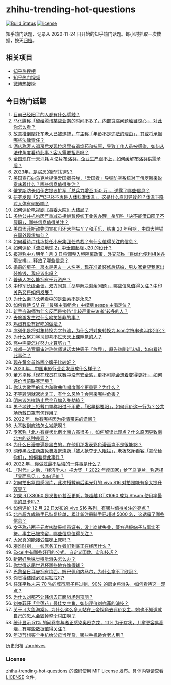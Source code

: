 # zhihu-trending-hot-questions

[![Build Status](https://github.com/justjavac/zhihu-trending-hot-questions/workflows/ci/badge.svg?branch=master)](https://github.com/justjavac/zhihu-trending-hot-questions/actions)
[![license](https://img.shields.io/github/license/justjavac/zhihu-trending-hot-questions)](https://github.com/justjavac/zhihu-trending-hot-questions/blob/master/LICENSE)

知乎热门话题，记录从 2020-11-24
日开始的知乎热门话题。每小时抓取一次数据，按天[归档](./archives)。

## 相关项目

- [知乎热搜榜](https://github.com/justjavac/zhihu-trending-top-search)
- [知乎热门视频](https://github.com/justjavac/zhihu-trending-hot-video)
- [微博热搜榜](https://github.com/justjavac/weibo-trending-hot-search)

## 今日热门话题

<!-- BEGIN -->
<!-- 最后更新时间 Fri Dec 23 2022 06:10:34 GMT+0800 (China Standard Time) -->

1. [目前已经阳了的人都有什么感触？](https://www.zhihu.com/question/572710148)
1. [马化腾称「留给腾讯某些业务的时间不多了，内部贪腐问题触目惊心」，对此你怎么看？](https://www.zhihu.com/question/573848431)
1. [故意推倒摩托车老人已被逮捕，车主称「年龄不是违法的理由」，其或将承担哪些法律责任？](https://www.zhihu.com/question/573318170)
1. [酒店称客人退房后发现垃圾里有退烧药和抗原，导致工作人员被感染，如何从法律角度看待此事？客人需要担责吗？](https://www.zhihu.com/question/573053993)
1. [全国现在一天消耗 4 亿片布洛芬，企业生产跟不上，如何缓解布洛芬供需矛盾？](https://www.zhihu.com/question/573465210)
1. [2023年，是买房的好时机吗？](https://www.zhihu.com/question/571215001)
1. [美国宣布向乌克兰提供爱国者导弹，「爱国者」导弹防空系统对于俄罗斯来说意味着什么？哪些信息值得关注？](https://www.zhihu.com/question/573836402)
1. [俄罗斯防长绍伊古提议扩军「总兵力增至 150 万」，透露了哪些信息？](https://www.zhihu.com/question/573719025)
1. [研究发现「37℃已经不再是人体标准体温」，这是什么原因导致的？体温下降对人体有何影响？](https://www.zhihu.com/question/573845872)
1. [如何评价电视剧《县委大院》大结局？](https://www.zhihu.com/question/573863179)
1. [多地公共机构因严重减员相继暂停线下业务办理，岳阳称「决不能借口阳了不履职」，哪些信息值得关注？](https://www.zhihu.com/question/573763333)
1. [美国孟菲斯动物园宣布归还大熊猫丫丫和乐乐，结束 20 年租期，中国大熊猫在国外现状如何？](https://www.zhihu.com/question/573706058)
1. [如何看待卢伟冰接任小米集团任总裁？有什么值得关注的信息？](https://www.zhihu.com/question/573867453)
1. [如何评价「流浪地球 2」中垂直起降 J20 的设计？](https://www.zhihu.com/question/572273398)
1. [报道称中方明年 1 月 3 日将调整入境隔离政策，外交部称「将优化便利相关各项安排」，释放了哪些信息？](https://www.zhihu.com/question/573590532)
1. [婚前的房子，房本是男友一人名字，现在准备装修后结婚，男友家希望我家出装修钱，我应该出吗？](https://www.zhihu.com/question/571904089)
1. [普通人怎么能拥有千万资产？](https://www.zhihu.com/question/508253617)
1. [中印军长级会谈，双方同意「尽早解决剩余问题」，哪些信息值得关注？中印关系又将如何发展？](https://www.zhihu.com/question/573850742)
1. [为什么素马长老看中的是亚索不是永恩?](https://www.zhihu.com/question/573008854)
1. [如何看待 SM 在「最强主唱组合」中模糊 aespa 主唱定位？](https://www.zhihu.com/question/573526556)
1. [新手咨询师为什么反而是接待“比较严重来访者”较多的人？](https://www.zhihu.com/question/573107198)
1. [去旅游发生过什么啼笑皆非的事？](https://www.zhihu.com/question/284503352)
1. [鸡蛋有没有好吃的做法？](https://www.zhihu.com/question/59911916)
1. [序列化是将对象转换为字节流，为什么将对象转换为Json字符串也叫序列化？](https://www.zhihu.com/question/573374219)
1. [为什么努力学习却考不过天天上课睡觉的人？](https://www.zhihu.com/question/571640074)
1. [高中需要怎样努力才算努力？](https://www.zhihu.com/question/266240171)
1. [成都一法官庭审时称律师说话太快等于「放屁」，原告称刷新认知，如何看待此事件？](https://www.zhihu.com/question/573746233)
1. [现在黄金首饰哪个牌子比较好？](https://www.zhihu.com/question/28160907)
1. [2023 年，中国电影行业会发展成什么样子？](https://www.zhihu.com/question/565178908)
1. [董方卓称「现在球员在联赛中没有安全感，更不可能会想着变得更好」，如何评价当前联赛环境？](https://www.zhihu.com/question/573268056)
1. [你认为歌手的实力和歌曲传唱度哪个更重要？为什么？](https://www.zhihu.com/question/571193631)
1. [不等转阴就返岗复工，有什么风险？会带来哪些危害？](https://www.zhihu.com/question/573621967)
1. [明末该怎样防止后金八旗入关劫掠？](https://www.zhihu.com/question/567410634)
1. [男子地铁上拒戴口罩称阳过不用戴，「迟早都要阳」，如何评价这一行为？公共场所戴口罩有何作用？](https://www.zhihu.com/question/573724768)
1. [2022 年，你有哪些因为疫情带来的遗憾？](https://www.zhihu.com/question/573777648)
1. [大基数到底该怎么减肥啊？](https://www.zhihu.com/question/568260362)
1. [专家称「北方有症状比例比南方高很多」，如何解读此观点？什么原因导致南北方的这种差异？](https://www.zhihu.com/question/573833634)
1. [为什么日漫普遍是黑白的，在他们那发表彩色漫画岂不是很能卷？](https://www.zhihu.com/question/557269308)
1. [网传黑龙江药店免费发退烧药「被人抢夺无人阻拦」，老板怒斥看客「拿命给你们」，如何看待此事件？](https://www.zhihu.com/question/573628581)
1. [2022 年，你做过最不后悔的一件事是什么？](https://www.zhihu.com/question/573778562)
1. [『时代』之后，『经济学人』把大奖 「 2022 年度国家」给了乌克兰，称选择「显而易见」，如何评价？](https://www.zhihu.com/question/573584835)
1. [如何拍出氛围感照片，此次搭载前后柔光灯的 vivo S16 对拍照能有多大提升效果？](https://www.zhihu.com/question/573761782)
1. [如果 RTX3060 是发售价甚至更低，能超越 GTX1060 成为 Steam 使用率最高的显卡吗？](https://www.zhihu.com/question/506623192)
1. [如何评价 12 月 22 日发布的 vivo S16 系列，有哪些值得关注的亮点？](https://www.zhihu.com/question/573760583)
1. [北京超九成骑手已恢复接单，累计新注册骑手已超过 5000 名，这透露了哪些信息？](https://www.zhihu.com/question/573501957)
1. [女子称花两千元考核酸采样员证书，没上岗就失业，警方通报帖子与事实不符，事主已被拘留，哪些信息值得关注？](https://www.zhihu.com/question/573203914)
1. [大家真的能接受猫咪上床吗？](https://www.zhihu.com/question/442904528)
1. [艰难时刻，一线医务工作者们到底正在经历什么？](https://www.zhihu.com/question/573716520)
1. [Excel中有哪些好用的公式、自定义函数、宏和技巧？](https://www.zhihu.com/question/23902175)
1. [新冠好后味觉嗅觉消失怎么办？](https://www.zhihu.com/question/572081868)
1. [你觉得这届世界杯哪些地方像假球？](https://www.zhihu.com/question/568785044)
1. [巴黎圣日耳曼拥有梅西、姆巴佩和内马尔，为什么拿不了欧冠？](https://www.zhihu.com/question/573036139)
1. [你觉得结婚必须买钻戒吗?](https://www.zhihu.com/question/563789816)
1. [任泽平称未来 70 %的城市房子将过剩，90% 的房企将消失，如何看待这一观点？](https://www.zhihu.com/question/573570658)
1. [为什么刘邦不让韩信去正面战场刚项羽？](https://www.zhihu.com/question/345966349)
1. [刘亦菲获「金莲花」最佳女主角，如何评价刘亦菲的演技？](https://www.zhihu.com/question/573619356)
1. [关于《大鱼海棠》，为什么这么多人站在上帝视角去评价女主，她也不知道就自己的恩人会毁掉整个村庄啊？](https://www.zhihu.com/question/413528260)
1. [统计显示 51% 的问卷参与者正感染奥密克戎，1.1% 为无症状，儿童更容易高烧，有哪些数据值得关注？](https://www.zhihu.com/question/573279111)
1. [年货节想买个手机给父母当年货，哪些手机适合老人用？](https://www.zhihu.com/question/569996080)

<!-- END -->

历史归档 [./archives](./archives)

### License

[zhihu-trending-hot-questions](https://github.com/justjavac/zhihu-trending-hot-questions)
的源码使用 MIT License 发布。具体内容请查看 [LICENSE](./LICENSE) 文件。
